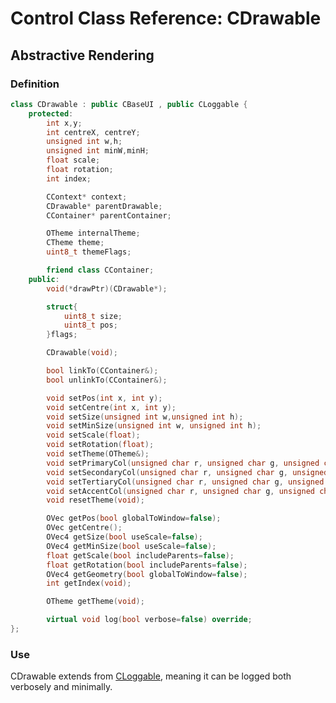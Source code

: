 # Control Class Reference: CDrawable
## Abstractive Rendering

### Definition
```cpp
class CDrawable : public CBaseUI , public CLoggable {
	protected:
		int x,y;
		int centreX, centreY;
		unsigned int w,h;
		unsigned int minW,minH;
		float scale;
		float rotation;
		int index;

		CContext* context;
		CDrawable* parentDrawable;
		CContainer* parentContainer;

		OTheme internalTheme;
		CTheme theme;
		uint8_t themeFlags;

		friend class CContainer;
	public:
		void(*drawPtr)(CDrawable*);

		struct{
			uint8_t size;
			uint8_t pos;
		}flags;

		CDrawable(void);

		bool linkTo(CContainer&);
		bool unlinkTo(CContainer&);

		void setPos(int x, int y);
		void setCentre(int x, int y);
		void setSize(unsigned int w,unsigned int h);
		void setMinSize(unsigned int w, unsigned int h);
		void setScale(float);
		void setRotation(float);
		void setTheme(OTheme&);
		void setPrimaryCol(unsigned char r, unsigned char g, unsigned char b); void setPrimaryCol(OCol&);
		void setSecondaryCol(unsigned char r, unsigned char g, unsigned char b); void setSecondaryCol(OCol&);
		void setTertiaryCol(unsigned char r, unsigned char g, unsigned char b); void setTertiaryCol(OCol&);
		void setAccentCol(unsigned char r, unsigned char g, unsigned char b); void setAccentCol(OCol&);
		void resetTheme(void);

		OVec getPos(bool globalToWindow=false);
		OVec getCentre();
		OVec4 getSize(bool useScale=false);
		OVec4 getMinSize(bool useScale=false);
		float getScale(bool includeParents=false);
		float getRotation(bool includeParents=false);
		OVec4 getGeometry(bool globalToWindow=false);
		int getIndex(void);

		OTheme getTheme(void);

		virtual void log(bool verbose=false) override;
};
```
### Use
CDrawable extends from [CLoggable](https://github.com/RosettaHS/OKit/blob/main/docs/Class%20Reference/Control%20Classes/CLoggable.md), meaning it can be logged both verbosely and minimally.
